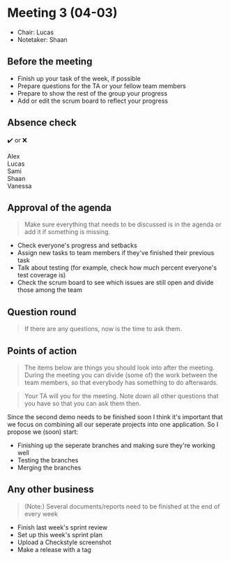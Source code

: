 # Meeting 3 (04-03)
- Chair: Lucas
- Notetaker: Shaan

## Before the meeting

 - Finish up your task of the week, if possible
 - Prepare questions for the TA or your fellow team members
 - Prepare to show the rest of the group your progress
 - Add or edit the scrum board to reflect your progress

## Absence check
:heavy_check_mark: or :x: <br/>

 Alex<br/>
 Lucas<br/>
 Sami<br/>
 Shaan<br/>
 Vanessa<br/>

## Approval of the agenda
> Make sure everything that needs to be discussed is in the agenda or add it if something is missing.

 - Check everyone's progress and setbacks
 - Assign new tasks to team members if they've finished their previous task
 - Talk about testing (for example, check how much percent everyone's test coverage is)
 - Check the scrum board to see which issues are still open and divide those among the team


## Question round
> If there are any questions, now is the time to ask them.


## Points of action
> The items below are things you should look into after the meeting. During the meeting you can divide (some of) the work between the team members, so that everybody has something to do afterwards.

> Your TA will you for the meeting. Note down all other questions that you have so that you can ask them then.

 Since the second demo needs to be finished soon I think it's important that we focus on combining all our seperate projects into one application. So I propose we (soon) start:
 - Finishing up the seperate branches and making sure they're working well
 - Testing the branches
 - Merging the branches


## Any other business
> (Note:) Several documents/reports need to be finished at the end of every week
 - Finish last week's sprint review
 - Set up this week's sprint plan
 - Upload a Checkstyle screenshot
 - Make a release with a tag
